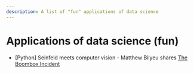 ```yaml
---
description: A list of "fun" applications of data science
---
```


# Applications of data science \(fun\)

* \[Python\] Seinfeld meets computer vision - Matthew Bilyeu shares [The Boombox Incident](https://matthewbilyeu.com/blog/2019-03-21/the-boombox-incident)



